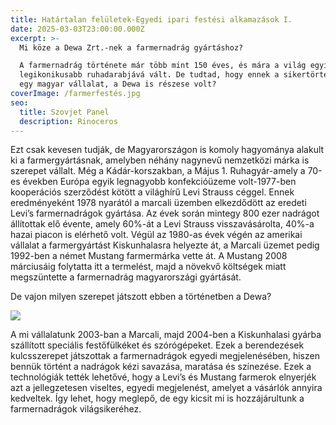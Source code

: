```yaml
---
title: Határtalan felületek-Egyedi ipari festési alkamazások I.
date: 2025-03-03T23:00:00.000Z
excerpt: >-
  Mi köze a Dewa Zrt.-nek a farmernadrág gyártáshoz?

  A farmernadrág története már több mint 150 éves, és mára a világ egyik
  legikonikusabb ruhadarabjává vált. De tudtad, hogy ennek a sikertörténetnek
  egy magyar vállalat, a Dewa is részese volt?
coverImage: /farmerfestés.jpg
seo:
  title: Szovjet Panel
  description: Rinoceros
---
```


Ezt csak kevesen tudják, de Magyarországon is komoly hagyománya alakult ki a farmergyártásnak, amelyben néhány nagynevű nemzetközi márka is szerepet vállalt. Még a Kádár-korszakban, a Május 1. Ruhagyár-amely a 70-es években Európa egyik legnagyobb konfekcióüzeme volt-1977-ben kooperációs szerződést kötött a világhírű Levi Strauss céggel. Ennek eredményeként 1978 nyarától a marcali üzemben elkezdődött az eredeti Levi’s farmernadrágok gyártása. Az évek során mintegy 800 ezer nadrágot állítottak elő évente, amely 60%-át a Levi Strauss visszavásárolta, 40%-a hazai piacon is elérhető volt. Végül az 1980-as évek végén az amerikai vállalat a farmergyártást Kiskunhalasra helyezte át, a Marcali üzemet pedig 1992-ben a német Mustang farmermárka vette át. A Mustang 2008 márciusáig folytatta itt a termelést, majd a növekvő költségek miatt megszüntette a farmernadrág magyarországi gyártását.

De vajon milyen szerepet játszott ebben a történetben a Dewa?

![](/famergyártás1.jpg)

A mi vállalatunk 2003-ban a Marcali, majd 2004-ben a Kiskunhalasi gyárba szállított speciális festőfülkéket és szórógépeket. Ezek a berendezések kulcsszerepet játszottak a farmernadrágok egyedi megjelenésében, hiszen bennük történt a nadrágok kézi savazása, maratása és színezése. Ezek a technológiák tették lehetővé, hogy a Levi’s és Mustang farmerok elnyerjék azt a jellegzetesen viseltes, egyedi megjelenést, amelyet a vásárlók annyira kedveltek. Így lehet, hogy meglepő, de egy kicsit mi is hozzájárultunk a farmernadrágok világsikeréhez.
